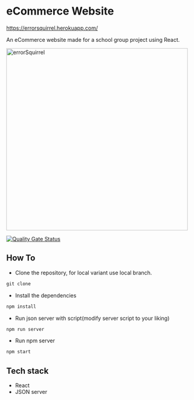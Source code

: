 # eCommerce Website

https://errorsquirrel.herokuapp.com/


An eCommerce website made for a school group project using React.

<img width="480" alt="errorSquirrel" src="https://user-images.githubusercontent.com/98033579/172796224-321ddbef-81c1-4861-8aed-8403dd2bbb20.png">

[![Quality Gate Status](http://localhost:8084/api/project_badges/measure?project=kaljakauppa&metric=alert_status)](http://localhost:8084/dashboard?id=kaljakauppa)

## How To

- Clone the repository, for local variant use local branch.

```txt
git clone
```

- Install the dependencies

```txt
npm install
```

- Run json server with script(modify server script to your liking)

```txt
npm run server
```

- Run npm server

```txt
npm start
```

## Tech stack

- React
- JSON server
